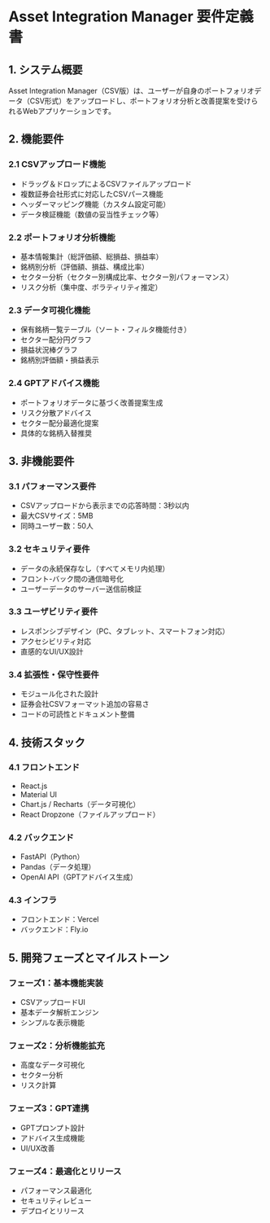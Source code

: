 # Asset Integration Manager 要件定義書

## 1. システム概要

Asset Integration Manager（CSV版）は、ユーザーが自身のポートフォリオデータ（CSV形式）をアップロードし、ポートフォリオ分析と改善提案を受けられるWebアプリケーションです。

## 2. 機能要件

### 2.1 CSVアップロード機能

- ドラッグ＆ドロップによるCSVファイルアップロード
- 複数証券会社形式に対応したCSVパース機能
- ヘッダーマッピング機能（カスタム設定可能）
- データ検証機能（数値の妥当性チェック等）

### 2.2 ポートフォリオ分析機能

- 基本情報集計（総評価額、総損益、損益率）
- 銘柄別分析（評価額、損益、構成比率）
- セクター分析（セクター別構成比率、セクター別パフォーマンス）
- リスク分析（集中度、ボラティリティ推定）

### 2.3 データ可視化機能

- 保有銘柄一覧テーブル（ソート・フィルタ機能付き）
- セクター配分円グラフ
- 損益状況棒グラフ
- 銘柄別評価額・損益表示

### 2.4 GPTアドバイス機能

- ポートフォリオデータに基づく改善提案生成
- リスク分散アドバイス
- セクター配分最適化提案
- 具体的な銘柄入替推奨

## 3. 非機能要件

### 3.1 パフォーマンス要件

- CSVアップロードから表示までの応答時間：3秒以内
- 最大CSVサイズ：5MB
- 同時ユーザー数：50人

### 3.2 セキュリティ要件

- データの永続保存なし（すべてメモリ内処理）
- フロント-バック間の通信暗号化
- ユーザーデータのサーバー送信前検証

### 3.3 ユーザビリティ要件

- レスポンシブデザイン（PC、タブレット、スマートフォン対応）
- アクセシビリティ対応
- 直感的なUI/UX設計

### 3.4 拡張性・保守性要件

- モジュール化された設計
- 証券会社CSVフォーマット追加の容易さ
- コードの可読性とドキュメント整備

## 4. 技術スタック

### 4.1 フロントエンド

- React.js
- Material UI
- Chart.js / Recharts（データ可視化）
- React Dropzone（ファイルアップロード）

### 4.2 バックエンド

- FastAPI（Python）
- Pandas（データ処理）
- OpenAI API（GPTアドバイス生成）

### 4.3 インフラ

- フロントエンド：Vercel
- バックエンド：Fly.io

## 5. 開発フェーズとマイルストーン

### フェーズ1：基本機能実装

- CSVアップロードUI
- 基本データ解析エンジン
- シンプルな表示機能

### フェーズ2：分析機能拡充

- 高度なデータ可視化
- セクター分析
- リスク計算

### フェーズ3：GPT連携

- GPTプロンプト設計
- アドバイス生成機能
- UI/UX改善

### フェーズ4：最適化とリリース

- パフォーマンス最適化
- セキュリティレビュー
- デプロイとリリース
